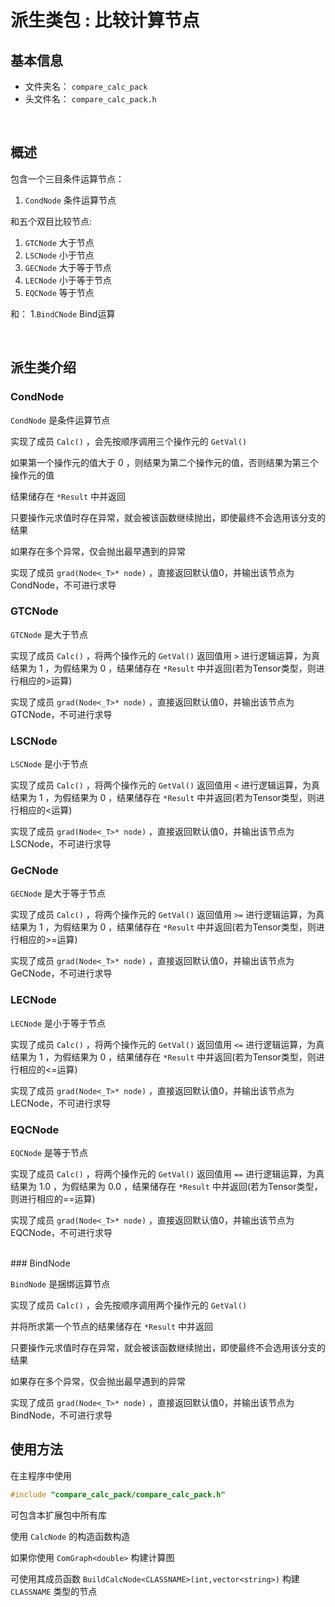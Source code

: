 # 派生类包 : 比较计算节点 

## 基本信息

- 文件夹名： `compare_calc_pack`
- 头文件名： `compare_calc_pack.h`

<br/>

## 概述

包含一个三目条件运算节点：

1. `CondNode` 条件运算节点

和五个双目比较节点:

1. `GTCNode` 大于节点
2. `LSCNode` 小于节点
3. `GECNode` 大于等于节点
4. `LECNode` 小于等于节点
5. `EQCNode` 等于节点

和：
1.`BindCNode` Bind运算


<br/>

## 派生类介绍 

### CondNode

`CondNode` 是条件运算节点

实现了成员 `Calc()` ，会先按顺序调用三个操作元的 `GetVal()` 

如果第一个操作元的值大于 $0$ ，则结果为第二个操作元的值，否则结果为第三个操作元的值

结果储存在 `*Result` 中并返回

只要操作元求值时存在异常，就会被该函数继续抛出，即使最终不会选用该分支的结果

如果存在多个异常，仅会抛出最早遇到的异常

实现了成员 `grad(Node<_T>* node)` ，直接返回默认值0，并输出该节点为CondNode，不可进行求导

### GTCNode

`GTCNode` 是大于节点

实现了成员 `Calc()` ，将两个操作元的 `GetVal()` 返回值用 `>` 进行逻辑运算，为真结果为 $1$ ，为假结果为 $0$ ，结果储存在 `*Result` 中并返回(若为Tensor类型，则进行相应的>运算)

实现了成员 `grad(Node<_T>* node)` ，直接返回默认值0，并输出该节点为GTCNode，不可进行求导

### LSCNode

`LSCNode` 是小于节点

实现了成员 `Calc()` ，将两个操作元的 `GetVal()` 返回值用 `<` 进行逻辑运算，为真结果为 $1$ ，为假结果为 $0$ ，结果储存在 `*Result` 中并返回(若为Tensor类型，则进行相应的<运算)

实现了成员 `grad(Node<_T>* node)` ，直接返回默认值0，并输出该节点为LSCNode，不可进行求导

### GeCNode

`GECNode` 是大于等于节点

实现了成员 `Calc()` ，将两个操作元的 `GetVal()` 返回值用 `>=` 进行逻辑运算，为真结果为 $1$ ，为假结果为 $0$ ，结果储存在 `*Result` 中并返回(若为Tensor类型，则进行相应的>=运算)

实现了成员 `grad(Node<_T>* node)` ，直接返回默认值0，并输出该节点为GeCNode，不可进行求导

### LECNode

`LECNode` 是小于等于节点

实现了成员 `Calc()` ，将两个操作元的 `GetVal()` 返回值用 `<=` 进行逻辑运算，为真结果为 $1$ ，为假结果为 $0$ ，结果储存在 `*Result` 中并返回(若为Tensor类型，则进行相应的<=运算)

实现了成员 `grad(Node<_T>* node)` ，直接返回默认值0，并输出该节点为LECNode，不可进行求导

### EQCNode

`EQCNode` 是等于节点

实现了成员 `Calc()` ，将两个操作元的 `GetVal()` 返回值用 `==` 进行逻辑运算，为真结果为 $1.0$ ，为假结果为 $0.0$ ，结果储存在 `*Result` 中并返回(若为Tensor类型，则进行相应的==运算)

实现了成员 `grad(Node<_T>* node)` ，直接返回默认值0，并输出该节点为EQCNode，不可进行求导

<br>
### BindNode

`BindNode` 是捆绑运算节点

实现了成员 `Calc()` ，会先按顺序调用两个操作元的 `GetVal()` 

并将所求第一个节点的结果储存在 `*Result` 中并返回

只要操作元求值时存在异常，就会被该函数继续抛出，即使最终不会选用该分支的结果

如果存在多个异常，仅会抛出最早遇到的异常

实现了成员 `grad(Node<_T>* node)` ，直接返回默认值0，并输出该节点为BindNode，不可进行求导

## 使用方法

在主程序中使用 

```c++
#include "compare_calc_pack/compare_calc_pack.h"
```

可包含本扩展包中所有库

使用 `CalcNode` 的构造函数构造

如果你使用 `ComGraph<double>` 构建计算图

可使用其成员函数 `BuildCalcNode<CLASSNAME>(int,vector<string>)` 构建 `CLASSNAME` 类型的节点
